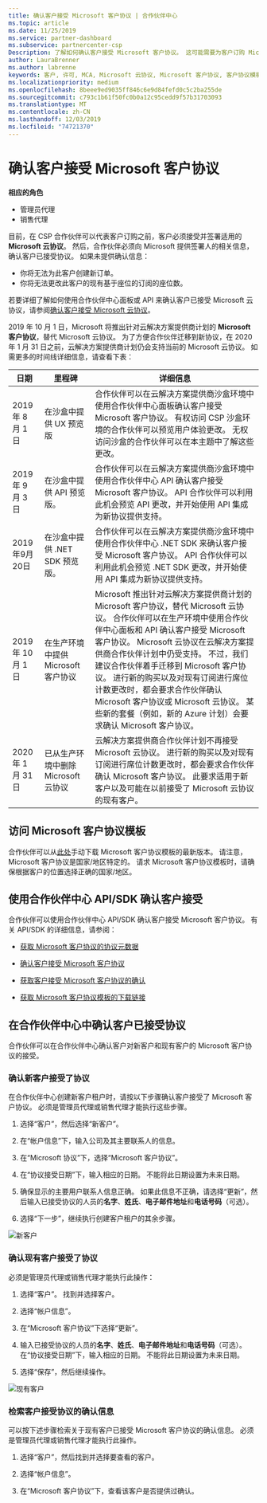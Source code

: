 ```yaml
---
title: 确认客户接受 Microsoft 客户协议 | 合作伙伴中心
ms.topic: article
ms.date: 11/25/2019
ms.service: partner-dashboard
ms.subservice: partnercenter-csp
Description: 了解如何确认客户接受 Microsoft 客户协议。 这可能需要为客户订购 Microsoft 产品和服务。
author: LauraBrenner
ms.author: labrenne
keywords: 客户, 许可, MCA, Microsoft 云协议, Microsoft 客户协议, 客户协议模板
ms.localizationpriority: medium
ms.openlocfilehash: 8beee9ed9035ff846c6e9d84fefd0c5c2ba255de
ms.sourcegitcommit: c793c1b61f50fc0b0a12c95cedd9f57b31703093
ms.translationtype: MT
ms.contentlocale: zh-CN
ms.lasthandoff: 12/03/2019
ms.locfileid: "74721370"
---
```

# <a name="confirm-customer-acceptance-of-the-microsoft-customer-agreement"></a>确认客户接受 Microsoft 客户协议

**相应的角色**

- 管理员代理
- 销售代理

目前，在 CSP 合作伙伴可以代表客户订购之前，客户必须接受并签署适用的**Microsoft 云协议**。 然后，合作伙伴必须向 Microsoft 提供签署人的相关信息，确认客户已接受协议。 如果未提供确认信息：
- 你将无法为此客户创建新订单。
- 你将无法更改此客户的现有基于座位的订阅的座位数。

若要详细了解如何使用合作伙伴中心面板或 API 来确认客户已接受 Microsoft 云协议，请参阅[确认客户接受 Microsoft 云协议](confirm-consent.md)。

2019 年 10 月 1 日，Microsoft 将推出针对云解决方案提供商计划的 **Microsoft 客户协议**，替代 Microsoft 云协议。 为了方便合作伙伴迁移到新协议，在 2020 年 1 月 31 日之前，云解决方案提供商计划仍会支持当前的 Microsoft 云协议。 如需更多的时间线详细信息，请查看下表：

| 日期 | 里程碑 | 详细信息 |
|------------|------------|--------------------------------|
|2019 年 8 月 1 日|在沙盒中提供 UX 预览版|合作伙伴可以在云解决方案提供商沙盒环境中使用合作伙伴中心面板确认客户接受 Microsoft 客户协议。 有权访问 CSP 沙盒环境的合作伙伴可以预览用户体验更改。 无权访问沙盒的合作伙伴可以在本主题中了解这些更改。|
|2019 年 9 月 3 日|在沙盒中提供 API 预览版。|合作伙伴可以在云解决方案提供商沙盒环境中使用合作伙伴中心 API 确认客户接受 Microsoft 客户协议。 API 合作伙伴可以利用此机会预览 API 更改，并开始使用 API 集成为新协议提供支持。|
|2019年9月20日|在沙盒中提供 .NET SDK 预览版。|合作伙伴可以在云解决方案提供商沙盒环境中使用合作伙伴中心 .NET SDK 来确认客户接受 Microsoft 客户协议。 API 合作伙伴可以利用此机会预览 .NET SDK 更改，并开始使用 API 集成为新协议提供支持。|
|2019 年 10 月 1 日|在生产环境中提供 Microsoft 客户协议|Microsoft 推出针对云解决方案提供商计划的 Microsoft 客户协议，替代 Microsoft 云协议。 合作伙伴可以在生产环境中使用合作伙伴中心面板和 API 确认客户接受 Microsoft 客户协议。 Microsoft 云协议在云解决方案提供商合作伙伴计划中仍受支持。 不过，我们建议合作伙伴着手迁移到 Microsoft 客户协议。 进行新的购买以及对现有订阅进行席位计数更改时，都会要求合作伙伴确认 Microsoft 客户协议或 Microsoft 云协议。 某些新的套餐（例如，新的 Azure 计划）会要求确认 Microsoft 客户协议。|
|2020 年 1 月 31 日|已从生产环境中删除 Microsoft 云协议|云解决方案提供商合作伙伴计划不再接受 Microsoft 云协议。 进行新的购买以及对现有订阅进行席位计数更改时，都会要求合作伙伴确认 Microsoft 客户协议。 此要求适用于新客户以及可能在以前接受了 Microsoft 云协议的现有客户。|

## <a name="access-microsoft-customer-agreement-template"></a>访问 Microsoft 客户协议模板
合作伙伴可以从[此处](https://aka.ms/customeragreement)手动下载 Microsoft 客户协议模板的最新版本。 请注意，Microsoft 客户协议是国家/地区特定的。 请求 Microsoft 客户协议模板时，请确保根据客户的位置选择正确的国家/地区。 

## <a name="confirm-customer-acceptance-using-partner-center-apisdk"></a>使用合作伙伴中心 API/SDK 确认客户接受
合作伙伴可以使用合作伙伴中心 API/SDK 确认客户接受 Microsoft 客户协议。 有关 API/SDK 的详细信息，请参阅：

- [获取 Microsoft 客户协议的协议元数据](https://docs.microsoft.com/partner-center/develop/get-customer-agreement-metadata)

- [确认客户接受 Microsoft 客户协议](https://docs.microsoft.com/partner-center/develop/confirm-customer-consent-customer-agreement)

- [获取客户接受 Microsoft 客户协议的确认](https://docs.microsoft.com/partner-center/develop/get-confirmation-of-customer-agreement)

- [获取 Microsoft 客户协议模板的下载链接](https://docs.microsoft.com/partner-center/develop/download-customer-agreement-template)


## <a name="confirm-customer-acceptance-in-partner-center"></a>在合作伙伴中心中确认客户已接受协议
合作伙伴可以在合作伙伴中心确认客户对新客户和现有客户的 Microsoft 客户协议的接受。

### <a name="confirm-customer-acceptance-for-new-customers"></a>确认新客户接受了协议

在合作伙伴中心创建新客户租户时，请按以下步骤确认客户接受了 Microsoft 客户协议。 必须是管理员代理或销售代理才能执行这些步骤。

1. 选择“客户”，然后选择“新客户”。

2. 在“帐户信息”下，输入公司及其主要联系人的信息。

3. 在“Microsoft 协议”下，选择“Microsoft 客户协议”。

4. 在“协议接受日期”下，输入相应的日期。 不能将此日期设置为未来日期。

5. 确保显示的主要用户联系人信息正确。 如果此信息不正确，请选择“更新”，然后输入已接受协议的人员的**名字**、**姓氏**、**电子邮件地址**和**电话号码**（可选）。

6. 选择“下一步”，继续执行创建客户租户的其余步骤。

![新客户](images/mcua1.png)

### <a name="confirm-customer-acceptance-for-existing-customers"></a>确认现有客户接受了协议

必须是管理员代理或销售代理才能执行此操作：

1. 选择“客户”。 找到并选择客户。

2. 选择“帐户信息”。

3. 在“Microsoft 客户协议”下选择“更新”。

4. 输入已接受协议的人员的**名字**、**姓氏**、**电子邮件地址**和**电话号码**（可选）。 在“协议接受日期”下，输入相应的日期。 不能将此日期设置为未来日期。

5. 选择“保存”，然后继续操作。

![现有客户](images/mcua2.png)

### <a name="retrieve-confirmation-of-customer-acceptance"></a>检索客户接受协议的确认信息

可以按下述步骤检索关于现有客户已接受 Microsoft 客户协议的确认信息。 必须是管理员代理或销售代理才能执行此操作。

1. 选择“客户”，然后找到并选择要查看的客户。

2. 选择“帐户信息”。

3. 在“Microsoft 客户协议”下，查看该客户是否提供过确认。
